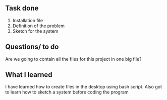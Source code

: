 ## Task done ##
1. Installation file
2. Definition of the problem
3. Sketch for the system

## Questions/ to do ##
Are we going to contain all the files for this project in one big file?

## What I learned ##
I have learned how to create files in the desktop using bash script.
Also got to learn how to sketch a system before coding the program
